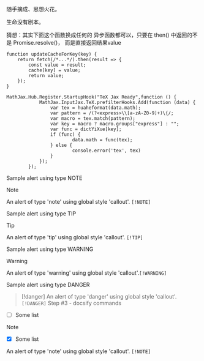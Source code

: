 随手摘成、思想火花。

生命没有剧本。


猜想：其实下面这个函数换成任何的 异步函数都可以，只要在 then() 中返回的不是 Promise.resolve()， 而是直接返回结果value 

```
function updateCacheForKey(key) {
    return fetch(/*...*/).then(result => {
        const value = result;
        cache[key] = value;
        return value;
    });
}
```

```
MathJax.Hub.Register.StartupHook("TeX Jax Ready",function () { 
			MathJax.InputJax.TeX.prefilterHooks.Add(function (data) {  
				var tex = huaheformat(data.math);
				var pattern = /(?<express>\\[a-zA-Z0-9]+)\{/;
				var macro = tex.match(pattern);
				var key = macro ? macro.groups["express"] : "";
				var func = dictYiXue[key];
				if (func) {
						data.math = func(tex);
				} else {
						console.error('tex', tex)
				}
			}); 
		});
```

Sample alert using type NOTE

> [!note]
> An alert of type 'note' using global style 'callout'. `[!NOTE]`


Sample alert using type TIP

> [!tip]
> An alert of type 'tip' using global style 'callout'. `[!TIP]`


Sample alert using type WARNING

> [!warning]
> An alert of type 'warning' using global style 'callout'.`[!WARNING]`



Sample alert using type DANGER

> [!danger]
> An alert of type 'danger' using global style 'callout'.`[!DANGER]`
Step #3 - docsify commands



- [ ] Some list

> [!note]
> - [x] Some list
> 
> An alert of type 'note' using global style 'callout'. `[!NOTE]`
